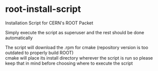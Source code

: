# root-install-script
Installation Script for CERN's ROOT Packet

Simply execute the script as superuser and the rest should be done automatically

The script will download the .rpm for cmake (repository version is too outdated to properly build ROOT) <br>
cmake will place its install directory wherever the script is run so please keep that in mind before choosing where to execute the script
